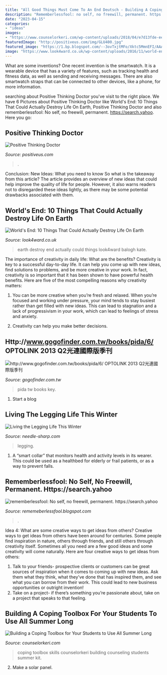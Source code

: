 ```yaml
---
title: "All Good Things Must Come To An End Deutsch - Building A Coping Toolbox For Your Students To Use All Summer Long"
description: "Rememberlessfool: no self, no freewill, permanent. https://search.yahoo"
date: "2023-04-15"
categories:
- "ideas"
images:
- "https://www.counselorkeri.com/wp-content/uploads/2018/04/e7d13fde-eeb9-49ed-a959-eb2c33130468.jpg"
featuredImage: "http://positiveus.com/img/GLU400.jpg"
featured_image: "https://1.bp.blogspot.com/--3ovTxjtMFo/Xktc5MmnEFI/AAAAAAAAdAM/bhctsaKkzUwHuZrSOoLzLqVvad98CR-JACLcBGAsYHQ/s1600/Untitled609.png"
image: "https://www.look4ward.co.uk/wp-content/uploads/2016/11/world-end-1.jpg"
---
```



What are some inventions?
One recent invention is the smartwatch. It is a wearable device that has a variety of features, such as tracking health and fitness data, as well as sending and receiving messages. There are also smartwatch straps that can be connected to other devices, like a phone, for more information.

	

		
searching about Positive Thinking Doctor you've visit to the right place. We have 6 Pictures about Positive Thinking Doctor like World&#039;s End: 10 Things That Could Actually Destroy Life On Earth, Positive Thinking Doctor and also rememberlessfool: No self, no freewill, permanent. https://search.yahoo. Here you go:
		
    
## Positive Thinking Doctor

<img loading=lazy src="http://positiveus.com/img/GLU400.jpg" onerror="this.onerror=null;this.src='https://tse1.mm.bing.net/th?id=OIP.aoPzzCAlksXXJ4xc-AgrywAAAA&amp;pid=15.1';" alt="Positive Thinking Doctor">

_Source: positiveus.com_

>. 

	

Conclusion: New Ideas: What you need to know
So what is the takeaway from this article? 
The article provides an overview of new ideas that could help improve the quality of life for people. However, it also warns readers not to disregarded these ideas lightly, as there may be some potential drawbacks associated with them.

    
## World&#039;s End: 10 Things That Could Actually Destroy Life On Earth

<img loading=lazy src="https://www.look4ward.co.uk/wp-content/uploads/2016/11/world-end-1.jpg" onerror="this.onerror=null;this.src='https://tse3.mm.bing.net/th?id=OIP.e0fI7CrmqvfITQcYbNfWpQHaES&amp;pid=15.1';" alt="World&#039;s End: 10 Things That Could Actually Destroy Life On Earth">

_Source: look4ward.co.uk_

>earth destroy end actually could things look4ward balogh kate. 

	

The importance of creativity in daily life: What are the benefits?
Creativity is key to a successful day-to-day life. It can help you come up with new ideas, find solutions to problems, and be more creative in your work. In fact, creativity is so important that it has been shown to have powerful health benefits. Here are five of the most compelling reasons why creativity matters: 
1. You can be more creative when you’re fresh and relaxed. When you’re focused and working under pressure, your mind tends to stay busiest rather than get filled with new ideas. This can lead to stagnation and a lack of progressivism in your work, which can lead to feelings of stress and anxiety. 

2. Creativity can help you make better decisions.

    
## Http://www.gogofinder.com.tw/books/pida/6/ OPTOLINK 2013 Q2光連國際版季刊

<img loading=lazy src="http://www.gogofinder.com.tw/books/pida/6/s/1372218172irmj7ADf.jpg" onerror="this.onerror=null;this.src='https://tse4.mm.bing.net/th?id=OIP.z7-EeeQ_J0bsWZInD5bBvQHaKf&amp;pid=15.1';" alt="http://www.gogofinder.com.tw/books/pida/6/ OPTOLINK 2013 Q2光連國際版季刊">

_Source: gogofinder.com.tw_

>pida tw books key. 

	

1. Start a blog

    
## Living The Legging Life This Winter

<img loading=lazy src="https://cdn.shopify.com/s/files/1/2016/4075/files/5_9719ea03-0fc4-4259-b337-76dcaae05341_480x480.png?v=1607961968" onerror="this.onerror=null;this.src='https://tse4.mm.bing.net/th?id=OIP.Ik2Pp7AzWjqOGJTDXxsNogHaCf&amp;pid=15.1';" alt="Living the Legging Life This Winter">

_Source: needle-sharp.com_

>legging. 

	

1. A “smart collar” that monitors health and activity levels in its wearer. This could be used as a healthbed for elderly or frail patients, or as a way to prevent falls. 

    
## Rememberlessfool: No Self, No Freewill, Permanent. Https://search.yahoo

<img loading=lazy src="https://1.bp.blogspot.com/--3ovTxjtMFo/Xktc5MmnEFI/AAAAAAAAdAM/bhctsaKkzUwHuZrSOoLzLqVvad98CR-JACLcBGAsYHQ/s1600/Untitled609.png" onerror="this.onerror=null;this.src='https://tse2.mm.bing.net/th?id=OIP.vSxA0yy77ivJSuNYHA26TQHaEK&amp;pid=15.1';" alt="rememberlessfool: No self, no freewill, permanent. https://search.yahoo">

_Source: rememeberlessfool.blogspot.com_

>. 

	

Idea 4: What are some creative ways to get ideas from others?
Creative ways to get ideas from others have been around for centuries. Some people find inspiration in nature, others through friends, and still others through creativity itself. Sometimes all you need are a few good ideas and some creativity will come naturally. Here are four creative ways to get ideas from others: 
1) Talk to your friends- prospective clients or customers can be great sources of inspiration when it comes to coming up with new ideas. Ask them what they think, what they’ve done that has inspired them, and see what you can borrow from their work. This could lead to new business opportunities or outright invention! 
2) Take on a project- if there’s something you’re passionate about, take on a project that speaks to that feeling.

    
## Building A Coping Toolbox For Your Students To Use All Summer Long

<img loading=lazy src="https://www.counselorkeri.com/wp-content/uploads/2018/04/e7d13fde-eeb9-49ed-a959-eb2c33130468.jpg" onerror="this.onerror=null;this.src='https://tse4.mm.bing.net/th?id=OIP.JKV29xHAAZxVEXw2t0WvHgHaLG&amp;pid=15.1';" alt="Building a Coping Toolbox for Your Students to Use All Summer Long">

_Source: counselorkeri.com_

>coping toolbox skills counselorkeri building counseling students summer kit. 

	

2. Make a solar panel.

